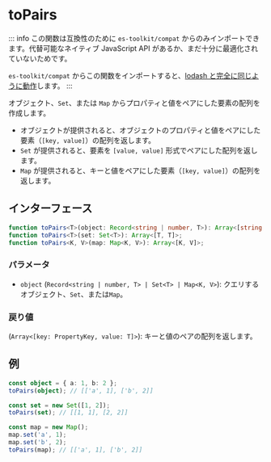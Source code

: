 # toPairs

::: info
この関数は互換性のために `es-toolkit/compat` からのみインポートできます。代替可能なネイティブ JavaScript API があるか、まだ十分に最適化されていないためです。

`es-toolkit/compat` からこの関数をインポートすると、[lodash と完全に同じように動作](../../../compatibility.md)します。
:::

オブジェクト、`Set`、または `Map` からプロパティと値をペアにした要素の配列を作成します。

- オブジェクトが提供されると、オブジェクトのプロパティと値をペアにした要素（`[key, value]`）の配列を返します。
- `Set` が提供されると、要素を `[value, value]` 形式でペアにした配列を返します。
- `Map` が提供されると、キーと値をペアにした要素（`[key, value]`）の配列を返します。

## インターフェース

```typescript
function toPairs<T>(object: Record<string | number, T>): Array<[string, T]>;
function toPairs<T>(set: Set<T>): Array<[T, T]>;
function toPairs<K, V>(map: Map<K, V>): Array<[K, V]>;
```

### パラメータ

- `object` (`Record<string | number, T> | Set<T> | Map<K, V>`): クエリするオブジェクト、`Set`、または`Map`。

### 戻り値

(`Array<[key: PropertyKey, value: T]>`): キーと値のペアの配列を返します。

## 例

```typescript
const object = { a: 1, b: 2 };
toPairs(object); // [['a', 1], ['b', 2]]

const set = new Set([1, 2]);
toPairs(set); // [[1, 1], [2, 2]]

const map = new Map();
map.set('a', 1);
map.set('b', 2);
toPairs(map); // [['a', 1], ['b', 2]]
```
